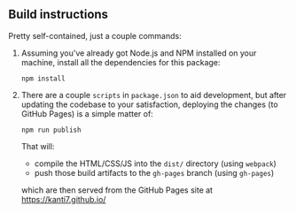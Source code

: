 ## Build instructions

Pretty self-contained, just a couple commands:

1. Assuming you've already got Node.js and NPM installed on your machine,
   install all the dependencies for this package:

   `npm install`
2. There are a couple `scripts` in `package.json` to aid development,
   but after updating the codebase to your satisfaction,
   deploying the changes (to GitHub Pages) is a simple matter of:

   `npm run publish`

   That will:
   * compile the HTML/CSS/JS into the `dist/` directory (using `webpack`)
   * push those build artifacts to the `gh-pages` branch (using `gh-pages`)

   which are then served from the GitHub Pages site at <https://kanti7.github.io/>
